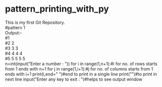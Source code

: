 # pattern_printing_with_py
This is my first Git Repository. <br>
#pattern 1 <br>
Output:- <br>
#1 <br>
#2 2 <br>
#3 3 3 <br>
#4 4 4 4 <br>
#5 5 5 5 5 <br>
n=int(input("Enter a number : "))
for i in range(1,n+1):#i for no. of rows starts from 1 ends with n+1
    for j in range(1,i+1):#j for no. of columns starts from 1 ends with i+1
        print(i,end=" ")#end to print in a single line
    print("")#to print in next line
input("Enter any key to exit : ")#helps to see output window
    
